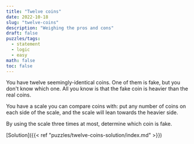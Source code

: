 ```yaml
---
title: "Twelve coins"
date: 2022-10-18
slug: "twelve-coins"
description: "Weighing the pros and cons"
draft: false
puzzles/tags:
  - statement
  - logic
  - easy
math: false
toc: false
---
```


You have twelve seemingly-identical coins. One of them is fake, but you don't
know which one. All you know is that the fake coin is heavier than
the real coins.

You have a scale you can compare coins with: put any number of coins on each
side of the scale, and the scale will lean towards the heavier side.

By using the scale three times at most, determine which coin is fake.

[Solution]({{< ref "puzzles/twelve-coins-solution/index.md" >}})
